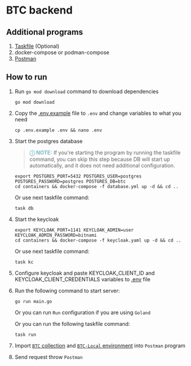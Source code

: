 # BTC backend

## Additional programs

1. [Taskfile](https://taskfile.dev/installation/) (Optional)
2. docker-compose or podman-compose
3. [Postman](https://www.postman.com/downloads/)

## How to run

1. Run `go mod download` command to download dependencies

   ```shell
   go mod download
   ```

2. Copy the [.env.example](.env.example) file to `.env` and change variables to what you need

   ```shell
   cp .env.example .env && nano .env
   ```

3. Start the postgres database

   > **<span style="color:#79b6c9">ⓘ NOTE:</span>** If you're starting the program by running the taskfile command, you
   can skip this step because DB will start up automatically, and it does not need additional configuration.

   ```shell
   export POSTGRES_PORT=5432 POSTGRES_USER=postgres POSTGRES_PASSWORD=postgres POSTGRES_DB=btc
   cd containers && docker-compose -f database.yml up -d && cd ..
   ```

   Or use next taskfile command:
   ```shell
   task db
   ```

4. Start the keycloak

   ```shell
   export KEYCLOAK_PORT=1141 KEYCLOAK_ADMIN=user KEYCLOAK_ADMIN_PASSWORD=bitnami
   cd containers && docker-compose -f keycloak.yaml up -d && cd ..
   ```

   Or use next taskfile command:
   ```shell
   task kc
   ```

5. Configure keycloak and paste KEYCLOAK_CLIENT_ID and KEYCLOAK_CLIENT_CREDENTIALS variables to [.env](.env) file
6. Run the following command to start server:

    ```shell
    go run main.go
    ```

   Or you can run `Run` configuration if you are using `Goland`

   Or you can run the following taskfile command:
    ```shell
    task run
    ```

7. Import [`BTC` collection](./requests/BTC.postman_collection.json) and [
   `BTC-Local` environment](./requests/BTC-Local.postman_environment.json) into `Postman` program

8. Send request throw `Postman`
